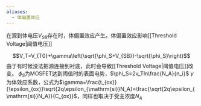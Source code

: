 ```yaml
---
aliases:
  - 体偏置效应
---
```


在源到体电压$V_{SB}$存在时，体偏置效应产生。体偏置效应影响[[Threshold Voltage|阈值电压]]

$$V_T=V_{T0}+\gamma\left(\sqrt{\phi_S+V_{SB}}-\sqrt{\phi_S}\right)$$
由于有时候没法把源连接到衬底，此时会导致[[Threshold Voltage|阈值电压]]改变。
$\phi_S$为MOSFET达到阈值时的表面电势，$\phi_S=2v_Tln\frac{N_A}{n_i}$
$\gamma$为体效应系数，公式为$\gamma=\frac{t_{ox}}{\epsilon_{ox}}\sqrt{2q\epsilon_{\mathrm{si}}N_A}=\frac{\sqrt{2q\epsilon_{\mathrm{si}}N_A}}{C_{ox}}$，同样也取决于受主浓度$N_A$